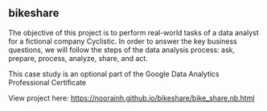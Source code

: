 ## bikeshare

The objective of this project is to perform real-world tasks of a data analyst for a fictional company Cyclistic. In order to answer the key business questions, we will follow the steps of the data analysis process: ask, prepare, process, analyze, share, and act.

This case study is an optional part of the Google Data Analytics Professional Certificate

View project here: https://noorainh.github.io/bikeshare/bike_share.nb.html
